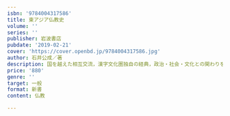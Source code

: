 ```yaml
---
isbn: '9784004317586'
title: 東アジア仏教史
volume: ''
series: ''
publisher: 岩波書店
pubdate: '2019-02-21'
cover: 'https://cover.openbd.jp/9784004317586.jpg'
author: 石井公成／著
description: 国を越えた相互交流，漢字文化圏独自の経典，政治・社会・文化との関わりをダイナミックにとらえる通史．
price: '880'
genre: ''
target: 一般
format: 新書
content: 仏教

---
```

